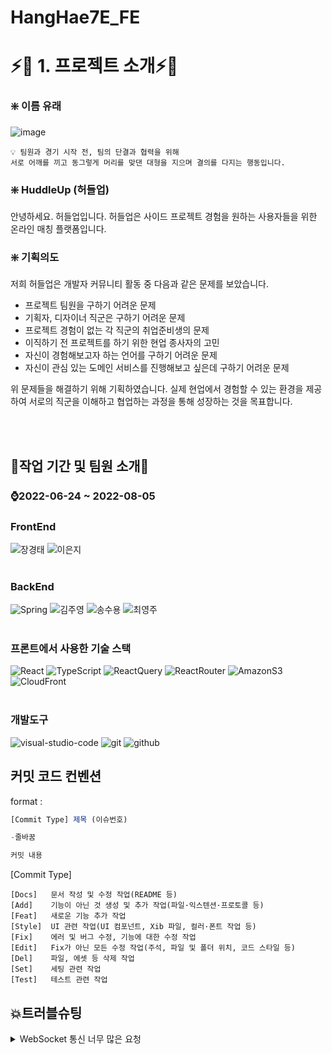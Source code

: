 # HangHae7E_FE

# ⚡🎉 1. 프로젝트 소개⚡🎉

### ❇️ 이름 유래

![image](https://user-images.githubusercontent.com/49186181/182083484-3afd3ba2-1734-47e3-83fd-36df56a16696.png)
```
💡 팀원과 경기 시작 전, 팀의 단결과 협력을 위해
서로 어깨를 끼고 동그렇게 머리를 맞댄 대형을 지으며 결의를 다지는 행동입니다.
```

### ❇️ HuddleUp (허들업)

안녕하세요. 허들업입니다.
허들업은 사이드 프로젝트 경험을 원하는 사용자들을 위한 온라인 매칭 플랫폼입니다. 

### ❇️ 기획의도

저희 허들업은 개발자 커뮤니티 활동 중 다음과 같은 문제를 보았습니다.

- 프로젝트 팀원을 구하기 어려운 문제
- 기획자, 디자이너 직군은 구하기 어려운 문제
- 프로젝트 경험이 없는 각 직군의 취업준비생의 문제
- 이직하기 전 프로젝트를 하기 위한 현업 종사자의 고민
- 자신이 경험해보고자 하는 언어를 구하기 어려운 문제
- 자신이 관심 있는 도메인 서비스를 진행해보고 싶은데 구하기 어려운 문제

위 문제들을 해결하기 위해 기획하였습니다.
실제 현업에서 경험할 수 있는 환경을 제공하여 서로의 직군을 이해하고 협업하는 과정을 통해 성장하는 것을 목표합니다.


<br /><br />
## :two_men_holding_hands:작업 기간 및 팀원 소개:two_women_holding_hands:


### :watch:2022-06-24 ~ 2022-08-05

### FrontEnd

<img alt="장경태" src ="https://img.shields.io/badge/REACT-%EC%9E%A5%EA%B2%BD%ED%83%9C-61DAFB?style=for-the-badge&logo=React&logoColor=white"/> <img alt="이은지" src ="https://img.shields.io/badge/REACT-이은지-61DAFB?style=for-the-badge&logo=React&logoColor=white"/>
<br />
<br />
### BackEnd

<img alt="Spring" src ="https://img.shields.io/badge/SPRING-%EC%9D%B4%EC%83%81%ED%9B%88-brightgreen?style=for-the-badge&logo=Spring&logoColor=white"/> <img alt="김주영" src ="https://img.shields.io/badge/SPRING-김주영-brightgreen?style=for-the-badge&logo=Spring&logoColor=white"/> <img alt="송수용" src ="https://img.shields.io/badge/SPRING-송수용-brightgreen?style=for-the-badge&logo=Spring&logoColor=white"/> <img alt="최영주" src ="https://img.shields.io/badge/SPRING-최영주-brightgreen?style=for-the-badge&logo=Spring&logoColor=white"/> 
<br /><br />
 
### 프론트에서 사용한 기술 스택
<img alt="React" src ="https://img.shields.io/badge/React-61DAFB?style=for-the-badge&logo=React&logoColor=white"/> <img alt="TypeScript" src ="https://img.shields.io/badge/TypeScript-3178C6?style=for-the-badge&logo=TypeScript&logoColor=white"/> <img alt="ReactQuery" src ="https://img.shields.io/badge/ReactQuery-FF4154?style=for-the-badge&logo=ReactQuery&logoColor=white"/> <img alt="ReactRouter" src ="https://img.shields.io/badge/ReactRouter-CA4245?style=for-the-badge&logo=ReactRouter&logoColor=white"/> <img alt="AmazonS3" src ="https://img.shields.io/badge/AmazonS3-569A31?style=for-the-badge&logo=AmazonS3&logoColor=white"/> <img alt="CloudFront" src ="https://img.shields.io/badge/CloudFront-D05C4B?style=for-the-badge&logo=Amazon AWS&logoColor=white"/> 
<br /><br />

### 개발도구
<img alt="visual-studio-code" src ="https://img.shields.io/badge/Visual%20Studio%20Code-0078d7.svg?style=for-the-badge&logo=visual-studio-code&logoColor=white"/> <img alt="git" src ="https://img.shields.io/badge/git-%23F05033.svg?style=for-the-badge&logo=git&logoColor=white"/> <img alt="github" src ="https://img.shields.io/badge/github-%23121011.svg?style=for-the-badge&logo=github&logoColor=white"/>

## 커밋 코드 컨벤션
format : 

```jsx
[Commit Type] 제목 (이슈번호)

-줄바꿈 

커밋 내용
```

[Commit Type]

```
[Docs]   문서 작성 및 수정 작업(README 등)
[Add]    기능이 아닌 것 생성 및 추가 작업(파일·익스텐션·프로토콜 등)
[Feat]   새로운 기능 추가 작업
[Style]  UI 관련 작업(UI 컴포넌트, Xib 파일, 컬러·폰트 작업 등)
[Fix]    에러 및 버그 수정, 기능에 대한 수정 작업
[Edit]   Fix가 아닌 모든 수정 작업(주석, 파일 및 폴더 위치, 코드 스타일 등)
[Del]    파일, 에셋 등 삭제 작업
[Set]    세팅 관련 작업
[Test]   테스트 관련 작업
```


## :boom:트러블슈팅
<details>
<summary> WebSocket 통신 너무 많은 요청</summary>
<div markdown="1">
<h3> 문제발생</h3>
<ol>
<li><h4>회의록을 작성함과 동시에 소켓을 subscribe 한 사람에게 실시간으로 보여 줘야 하다 보니 키보드 값을 입력할 떄마다 소켓에 요청하게 되어서 너무 많은 요청을 보내게됨</h4></li>
</ol>

<h3>해결과정</h3>
<ol>
<li>엔터키를 입력 했을때에만 소켓에 send 를 보내서 통신을 하게한다 <span style="font-size:10px">(해당방법은 기존 실시간이라는 의미를 해치기 떄문에 보류)</span></li>
<li>현재 입력된 문자의 길이롸 소켓에 보내진길이를 비교해서 통신 <span style="font-size:10px">(마지막 글자는 제대로 통신이 안되고 영어로 입력할 경우 결국 똑같다.)</span></li>
</ol>
<h3>해결방법</h3>
<h5>1차적으로 0.5 초마다 현재 입력값과 소켓과 통신된 값을 비교한다.</h5><br/> <h5>비교했을때 값이 다르다면 0.5 초마다 소켓에 변경 된 값을 통신 시켜 소켓을 동작 시켜서 소켓의 부하를 줄인다.</h5>

</div>
</details>

